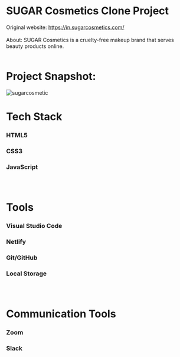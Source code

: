 # SUGAR Cosmetics Clone Project

Original website: https://in.sugarcosmetics.com/ <br/><br/>
About: SUGAR Cosmetics is a cruelty-free makeup brand that serves beauty products online.
<br/> <br/>

# Project Snapshot:

![sugarcosmetic](https://user-images.githubusercontent.com/54496820/163173374-59326d61-dade-43fe-b147-16fc36f96d52.PNG)


# Tech Stack

<h3>HTML5<h3/>
<h3>CSS3<h3/>
<h3>JavaScript<h3/>
<br/>

# Tools

<h3>Visual Studio Code <h3/>
<h3>Netlify<h3/>
<h3>Git/GitHub<h3/>
<h3>Local Storage<h3/>
<br/>

# Communication Tools

<h3>Zoom<h3/>
<h3>Slack<h3/>
<br/>


